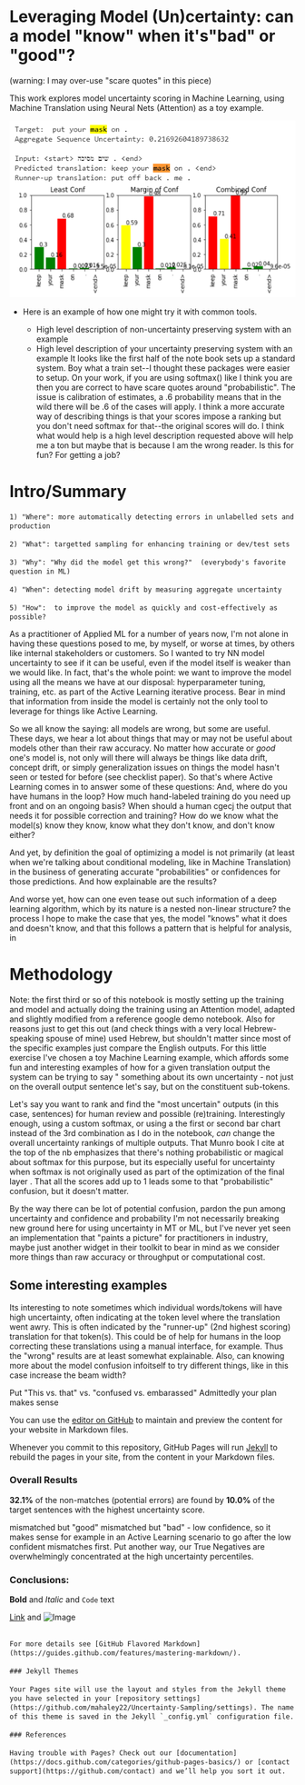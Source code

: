 # Leveraging Model (Un)certainty: can a model "know" when it's"bad" or "good"?
(warning: I may over-use "scare quotes" in this piece)

This work explores model uncertainty scoring in Machine Learning, using Machine Translation using Neural Nets (Attention) as a toy example.  

![Image](https://github.com/mahaley22/Uncertainty-Sampling/blob/master/Keep%20your%20mask%20on!.PNG?raw=true)

- Here is an example of how one might try it with common tools.

    - High level description of non-uncertainty preserving system with an example
    - High level description of your uncertainty preserving system with an example
It looks like the first half of the note book sets up a standard system. Boy what a train set--I thought these packages were easier to setup.
On your work, if you are using softmax() like I think you are then you are correct to have scare quotes around "probabilistic". The issue is calibration of estimates, a .6 probability means that in the wild there will be .6 of the cases will apply. I think a more accurate way of describing things is that your scores impose a ranking but you don't need softmax for that--the original scores will do.
I think what would help is a high level description requested above will help me a ton but maybe that is because I am the wrong reader. Is this for fun? For getting a job?

# Intro/Summary

    1) "Where": more automatically detecting errors in unlabelled sets and production

    2) "What": targetted sampling for enhancing training or dev/test sets

    3) "Why": "Why did the model get this wrong?"  (everybody's favorite question in ML)

    4) "When": detecting model drift by measuring aggregate uncertainty

    5) "How":  to improve the model as quickly and cost-effectively as possible?

As a practitioner of Applied ML for a number of years now, I'm not alone in having these questions posed to me, by myself, or worse at times, by others like internal stakeholders or customers.  So I wanted to try NN model uncertainty to see if it can be useful, even if the model itself is weaker than we would like.  In fact, that's the whole point: we want to improve the model using all the means we have at our disposal: hyperparameter tuning, training, etc. as part of the Active Learning iterative process.  Bear in mind that information from inside the model is certainly not the only tool to leverage for things like Active Learning.

So we all know the saying: all models are wrong, but some are useful.  
These days, we hear a lot about things that may or may not be useful about models other than their raw accuracy.  No matter how accurate or *good* one's model is, not only will there will always be things like data drift, concept drift, or simply generalization issues on things the model hasn't seen or tested for before (see checklist paper). So that's where Active Learning comes in to answer some of these questions: And, where do you have humans in the loop?  How much hand-labeled training do you need up front and on an ongoing basis?  When should a human cgecj the output that needs it for possible correction and training?  How do we know what the model(s) know they know, know what they don't know, and don't know either? 

And yet, by definition the goal of optimizing a model is not primarily (at least when we're talking about conditional modeling, like in Machine Translation) in the business of generating accurate "probabilities" or confidences for those predictions.  And how explainable are the results?

And worse yet, how can one even tease out such information  of a deep learning algorithm, which by its nature is a nested non-linear structure? 
 the process I hope to make the case that yes, the model "knows" what it does and doesn't know, and that this follows a pattern that is helpful for analysis, in 

# Methodology
Note: the first third or so of this notebook is mostly setting up the training and model and actually doing the training using an Attention model, adapted and slightly modified from a reference google demo notebook.  Also for reasons just to get this out (and check things with a very local Hebrew-speaking spouse of mine) used Hebrew, but shouldn't matter since most of the specific examples just compare the English outputs.
For this little exercise I've chosen a toy Machine Learning example, which affords some fun and interesting examples of how for a given translation output the system can be trying to say " something about its own uncertainty - not just on the overall output sentence let's say, but on the constituent sub-tokens.  

Let's say you want to rank and find the "most uncertain" outputs (in this case, sentences)  for human review and possible (re)training.   Interestingly enough, using a custom softmax, or using a the first or second bar chart instead of the 3rd combination as I do in the notebook, *can* change the overall uncertainty rankings of multiple outputs.    That Munro book I cite at the top of the nb emphasizes that there's nothing probabilistic or magical about softmax for this purpose, but its especially useful for uncertainty when softmax is not originally used as part of the optimization of the final layer .  That all the scores add up to 1 leads some to that "probabilistic" confusion, but it doesn't matter.

By the way there can be lot of potential confusion, pardon the pun among uncertainty and confidence and probability
I'm not necessarily breaking new ground here for using uncertainty in MT or ML, but I've never yet seen an implementation that "paints a picture" for practitioners in industry, maybe just another widget in their toolkit to bear in mind as we consider more things  than raw accuracy or throughput or computational cost.  

## Some interesting examples

Its interesting to note sometimes which individual words/tokens will have high uncertainty, often indicating at the token level where the translation went awry. This is often indicated by the "runner-up" (2nd highest scoring) translation for that token(s).  This could be of help for humans in the loop correcting these translations using a manual interface, for example.  Thus the "wrong" results are at least somewhat explainable.  Also, can knowing more about the model confusion infoitself to try different things, like in this case increase the beam width?

Put "This vs. that" vs. "confused vs. embarassed" 
Admittedly your plan makes sense

You can use the [editor on GitHub](https://github.com/mahaley22/Uncertainty-Sampling/edit/gh-pages/index.md) to maintain and preview the content for your website in Markdown files.

Whenever you commit to this repository, GitHub Pages will run [Jekyll](https://jekyllrb.com/) to rebuild the pages in your site, from the content in your Markdown files.

### Overall Results

**32.1%** of the non-matches (potential errors) are found by **10.0%** of the target sentences with the highest uncertainty score.

mismatched but "good" mismatched but "bad" - low confidence, so it makes sense for example in an Active Learning scenario to go after the low confident mismatches first.  Put another way, our True Negatives are overwhelmingly concentrated at the high uncertainty percentiles.

### Conclusions:


**Bold** and _Italic_ and `Code` text

[Link](url) and ![Image](src)
```

For more details see [GitHub Flavored Markdown](https://guides.github.com/features/mastering-markdown/).

### Jekyll Themes

Your Pages site will use the layout and styles from the Jekyll theme you have selected in your [repository settings](https://github.com/mahaley22/Uncertainty-Sampling/settings). The name of this theme is saved in the Jekyll `_config.yml` configuration file.

### References

Having trouble with Pages? Check out our [documentation](https://docs.github.com/categories/github-pages-basics/) or [contact support](https://github.com/contact) and we’ll help you sort it out.
